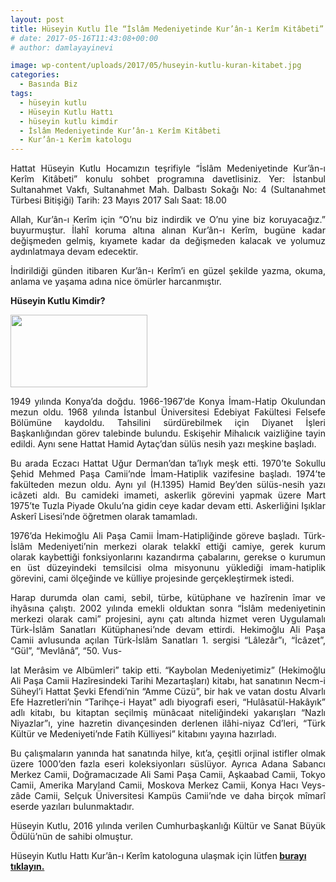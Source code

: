 ```yaml
---
layout: post
title: Hüseyin Kutlu İle “İslâm Medeniyetinde Kur’ân-ı Kerîm Kitâbeti”
# date: 2017-05-16T11:43:08+00:00
# author: damlayayinevi

image: wp-content/uploads/2017/05/huseyin-kutlu-kuran-kitabet.jpg
categories:
  - Basında Biz
tags:
  - hüseyin kutlu
  - Hüseyin Kutlu Hattı
  - hüseyin kutlu kimdir
  - İslâm Medeniyetinde Kur’ân-ı Kerîm Kitâbeti
  - Kur’ân-ı Kerîm katologu
---
```

<div id="js_f" class="_5pbx userContent" data-ft="{&quot;tn&quot;:&quot;K&quot;}">
  <div id="js_f" class="_5pbx userContent" data-ft="{&quot;tn&quot;:&quot;K&quot;}">
    <p style="text-align: justify;">
      Hattat Hüseyin Kutlu Hocamızın teşrifiyle “İslâm Medeniyetinde Kur’ân-ı Kerîm Kitâbeti” konulu sohbet programına davetlisiniz. Yer: İstanbul Sultanahmet Vakfı, Sultanahmet Mah. Dalbastı Sokağı No: 4 (Sultanahmet Türbesi Bitişiği) Tarih: 23 Mayıs 2017 Salı Saat: 18.00
    </p>
  </div>
  
  <p style="text-align: justify;">
    Allah, Kur’ân-ı Kerîm için “O’nu biz indirdik ve O’nu yine biz koruyacağız.” buyurmuştur. İlahî koruma altına alınan Kur’ân-ı Kerîm, bugüne kadar değişmeden gelmiş, kıyamete kadar da değişmeden kalacak ve yolumuz aydınlatmaya devam edecektir.
  </p>
  
  <p style="text-align: justify;">
    İndirildiği günden itibaren Kur’ân-ı Kerîm’i en güzel şekilde yazma, okuma, anlama ve yaşama adına nice ömürler harcanmıştır.
  </p>
  
  <p style="text-align: justify;">
    <strong>Hüseyin Kutlu Kimdir?</strong>
  </p>
</div>

<p style="text-align: justify;">
  <img class="size-full wp-image-1670 alignleft" src="http://128.199.62.132/wp-content/uploads/2017/05/huseyin-kutlu.jpg" alt="" width="219" height="116" />
</p>

<p style="text-align: justify;">
  1949 yılında Konya’da doğdu. 1966-1967’de Konya İmam-Hatip Okulundan mezun oldu. 1968 yılında İstanbul Üniversitesi Edebiyat Fakültesi Felsefe Bölümüne kaydoldu. Tahsilini sürdürebilmek için Diyanet İşleri Başkanlığından görev talebinde bulundu. Eskişehir Mihalıcık vaizliğine tayin edildi. Aynı sene Hattat Hamid Aytaç’dan sülüs nesih yazı meşkine başladı.
</p>

<p style="text-align: justify;">
  Bu arada Eczacı Hattat Uğur Derman’dan ta’lıyk meşk etti. 1970’te Sokullu Şehid Mehmed Paşa Camii’nde İmam-Hatiplik vazifesine başladı. 1974’te fakülteden mezun oldu. Aynı yıl (H.1395) Hamid Bey’den sülüs-nesih yazı icâzeti aldı. Bu camideki imameti, askerlik görevini yapmak üzere Mart 1975’te Tuzla Piyade Okulu’na gidin ceye kadar devam etti. Askerliğini Işıklar Askerî Lisesi’nde öğretmen olarak tamamladı.
</p>

<p style="text-align: justify;">
  1976’da Hekimoğlu Ali Paşa Camii İmam-Hatipliğinde göreve başladı. Türk-İslâm Medeniyeti’nin merkezi olarak telakkî ettiği camiye, gerek kurum olarak kaybettiği fonksiyonlarını kazandırma çabalarını, gerekse o kurumun en üst düzeyindeki temsilcisi olma misyonunu yüklediği imam-hatiplik görevini, cami ölçeğinde ve külliye projesinde gerçekleştirmek istedi.
</p>

<p style="text-align: justify;">
  Harap durumda olan cami, sebil, türbe, kütüphane ve hazîrenin îmar ve ihyâsına çalıştı. 2002 yılında emekli olduktan sonra “İslâm medeniyetinin merkezi olarak cami” projesini, aynı çatı altında hizmet veren Uygulamalı Türk-İslâm Sanatları Kütüphanesi’nde devam ettirdi. Hekimoğlu Ali Paşa Camii avlusunda açılan Türk-İslâm Sanatları 1. sergisi “Lâlezâr”ı, “İcâzet”, “Gül”, “Mevlânâ”, “50. Vus-
</p>

<p style="text-align: justify;">
  lat Merâsim ve Albümleri” takip etti. “Kaybolan Medeniyetimiz” (Hekimoğlu Ali Paşa Camii Hazîresindeki Tarihi Mezartaşları) kitabı, hat sanatının Necm-i Süheyl’i Hattat Şevki Efendi’nin “Amme Cüzü”, bir hak ve vatan dostu Alvarlı Efe Hazretleri’nin “Tarihçe-i Hayat” adlı biyografi eseri, “Hulâsatül-Hakâyık” adlı kitabı, bu kitaptan seçilmiş münâcaat niteliğindeki yakarışları “Nazlı Niyazlar”ı, yine hazretin divançesinden derlenen ilâhi-niyaz Cd’leri, “Türk Kültür ve Medeniyeti’nde Fatih Külliyesi” kitabını yayına hazırladı.
</p>

<p style="text-align: justify;">
  Bu çalışmaların yanında hat sanatında hilye, kıt’a, çeşitli orjinal istifler olmak üzere 1000’den fazla eseri koleksiyonları süslüyor. Ayrıca Adana Sabancı Merkez Camii, Doğramacızade Ali Sami Paşa Camii, Aşkaabad Camii, Tokyo Camii, Amerika Maryland Camii, Moskova Merkez Camii, Konya Hacı Veys-zâde Camii, Selçuk Üniversitesi Kampüs Camii’nde ve daha birçok mîmarî eserde yazıları bulunmaktadır.
</p>

<p style="text-align: justify;">
  Hüseyin Kutlu, 2016 yılında verilen Cumhurbaşkanlığı Kültür ve Sanat Büyük Ödülü’nün de sahibi olmuştur.
</p>

<div id="js_f" class="_5pbx userContent" data-ft="{&quot;tn&quot;:&quot;K&quot;}">
  <p>
    Hüseyin Kutlu Hattı Kur’ân-ı Kerîm katologuna ulaşmak için lütfen<strong> <a href="http://128.199.62.132/wp-content/uploads/2017/05/Huseyin-Kutlu-Kuran-i-Kerim-Brosur.pdf" target="_blank" rel="noopener noreferrer">burayı tıklayın.</a></strong>
  </p>
</div>

&nbsp;

<div id="js_f" class="_5pbx userContent" data-ft="{&quot;tn&quot;:&quot;K&quot;}">
  <p>
    &nbsp;
  </p>
</div>